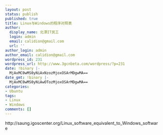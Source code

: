 ```yaml
---
layout: post
status: publish
published: true
title: Linux与Windows的程序对照表
author:
  display_name: 北漂IT民工
  login: admin
  email: calidion@gmail.com
  url: ''
author_login: admin
author_email: calidion@gmail.com
wordpress_id: 231
wordpress_url: http://www.3gcnbeta.com/wordpress/?p=231
date: !binary |-
  MjAxMC0wMS0yNiAxNzozMjoxOSArMDgwMA==
date_gmt: !binary |-
  MjAxMC0wMS0yNiAwOTozMjoxOSArMDgwMA==
categories:
- Ubuntu
tags:
- Linux
- Windows
comments: []
---
```

<p>http:&#47;&#47;saung.igoscenter.org&#47;Linux_software_equivalent_to_Windows_software</p>
